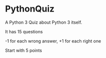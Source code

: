 # PythonQuiz
A Python 3 Quiz about Python 3 itself. 

It has 15 questions

-1 for each wrong answer, +1 for each right one

Start with 5 points
